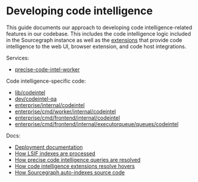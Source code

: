 # Developing code intelligence

This guide documents our approach to developing code intelligence-related features in our codebase. This includes the code intelligence logic included in the Sourcegraph instance as well as the [extensions](https://github.com/sourcegraph/code-intel-extensions) that provide code intelligence to the web UI, browser extension, and code host integrations.

Services:

- [precise-code-intel-worker](https://github.com/sourcegraph/sourcegraph/blob/main/enterprise/cmd/precise-code-intel-worker/README.md)

Code intelligence-specific code:

- [lib/codeintel](https://github.com/sourcegraph/sourcegraph/tree/main/lib/codeintel)
- [dev/codeintel-qa](https://github.com/sourcegraph/sourcegraph/tree/main/dev/codeintel-qa)
- [enterprise/internal/codeintel](https://github.com/sourcegraph/sourcegraph/tree/main/enterprise/internal/codeintel)
- [enterprise/cmd/worker/internal/codeintel](https://github.com/sourcegraph/sourcegraph/tree/main/enterprise/cmd/worker/internal/codeintel)
- [enterprise/cmd/frontend/internal/codeintel](https://github.com/sourcegraph/sourcegraph/tree/main/enterprise/cmd/frontend/internal/codeintel)
- [enterprise/cmd/frontend/internal/executorqueue/queues/codeintel](https://github.com/sourcegraph/sourcegraph/tree/main/enterprise/cmd/frontend/internal/executorqueue/queues/codeintel)

Docs:

- [Deployment documentation](deployment.md)
- [How LSIF indexes are processed](uploads.md)
- [How precise code intelligence queries are resolved](queries.md)
- [How code intelligence extensions resolve hovers](extensions.md)
- [How Sourcegraph auto-indexes source code](auto-indexing.md)
